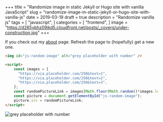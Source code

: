 +++
title = "Randomize image in static Jekyll or Hugo site with vanilla JavaScript"
slug = "randomize-image-in-static-jekyll-or-hugo-site-with-vanilla-js"
date = 2019-03-19
draft = true
description = "Randomize vanilla js"
tags = [
    "javascript",
]
categories = [
    "frontend",
]
image = "https://d265ybhz09ikd5.cloudfront.net/posts/_covers/under-construction.jpg"
+++

If you check out my [about](/about) page. Refresh the page to (hopefully) get a new one.

```html
<img id="js-random-image" alt="grey placeholder with number" />

<script>
    const images = [
      "https://via.placeholder.com/250&text=1",
      "https://via.placeholder.com/250&text=2",
      "https://via.placeholder.com/250&text=3",
    ];
    const randomPictureLink = images[Math.floor(Math.random()*images.length)];
    const picture = document.getElementById("js-random-image");
    picture.src = randomPictureLink;
</script>
```

<img id="js-random-image" alt="grey placeholder with number" />

<script>
    const images = [
      "https://via.placeholder.com/250&text=1",
      "https://via.placeholder.com/250&text=2",
      "https://via.placeholder.com/250&text=3",
    ];
    const randomPictureLink = images[Math.floor(Math.random()*images.length)];
    const picture = document.getElementById("js-random-image");
    picture.src = randomPictureLink;
</script>
